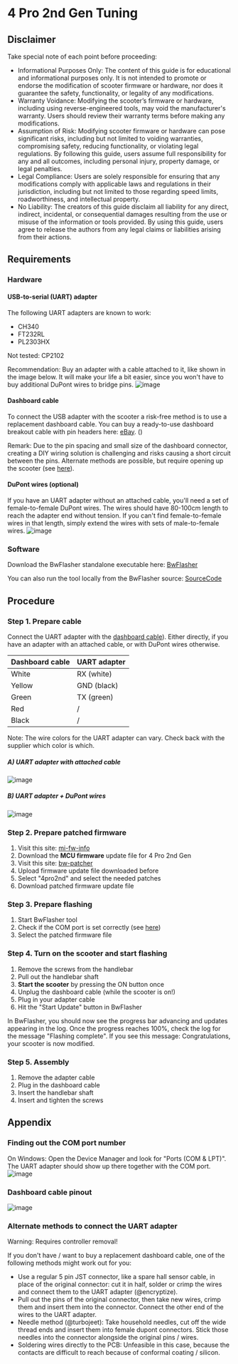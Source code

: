 # 4 Pro 2nd Gen Tuning

## Disclaimer
Take special note of each point before proceeding:

- Informational Purposes Only: The content of this guide is for educational and informational purposes only. It is not intended to promote or endorse the modification of scooter firmware or hardware, nor does it guarantee the safety, functionality, or legality of any modifications.
- Warranty Voidance: Modifying the scooter’s firmware or hardware, including using reverse-engineered tools, may void the manufacturer's warranty. Users should review their warranty terms before making any modifications.
- Assumption of Risk: Modifying scooter firmware or hardware can pose significant risks, including but not limited to voiding warranties, compromising safety, reducing functionality, or violating legal regulations. By following this guide, users assume full responsibility for any and all outcomes, including personal injury, property damage, or legal penalties.
- Legal Compliance: Users are solely responsible for ensuring that any modifications comply with applicable laws and regulations in their jurisdiction, including but not limited to those regarding speed limits, roadworthiness, and intellectual property.
- No Liability: The creators of this guide disclaim all liability for any direct, indirect, incidental, or consequential damages resulting from the use or misuse of the information or tools provided. By using this guide, users agree to release the authors from any legal claims or liabilities arising from their actions.

## Requirements
### Hardware
#### USB-to-serial (UART) adapter
The following UART adapters are known to work:

- CH340
- FT232RL
- PL2303HX

Not tested: CP2102

Recommendation: Buy an adapter with a cable attached to it, like shown in the image below. It will make your life a bit easier, since you won't have to buy additional DuPont wires to bridge pins.
![image](resources/usb_uart_cable.png)

#### Dashboard cable
To connect the USB adapter with the scooter a risk-free method is to use a replacement dashboard cable. You can buy a ready-to-use dashboard breakout cable with pin headers here: [eBay](https://www.ebay.de/itm/356316680470).  ()

Remark: Due to the pin spacing and small size of the dashboard connector, creating a DIY wiring solution is challenging and risks causing a short circuit between the pins. Alternate methods are possible, but require opening up the scooter (see [here](#alternate-methods-to-connect-the-uart-adapter)).

#### DuPont wires (optional)
If you have an UART adapter without an attached cable, you'll need a set of female-to-female DuPont wires. The wires should have 80-100cm length to reach the adapter end without tension. If you can't find female-to-female wires in that length, simply extend the wires with sets of male-to-female wires.
![image](resources/dupont_collection.png)

### Software
Download the BwFlasher standalone executable here: [BwFlasher](https://github.com/scooterteam/bw-flasher/releases/latest)

You can also run the tool locally from the BwFlasher source: [SourceCode](https://github.com/scooterteam/bw-flasher)

## Procedure

### Step 1. Prepare cable
Connect the UART adapter with the [dashboard cable](#dashboard-cable)). Either directly, if you have an adapter with an attached cable, or with DuPont wires otherwise.

Dashboard cable | UART adapter
-- | --
White | RX (white)
Yellow | GND (black)
Green | TX (green)
Red | /
Black | /

Note: The wire colors for the UART adapter can vary. Check back with the supplier which color is which.

##### A) UART adapter with attached cable
![image](resources/uart_connection_direct.png)

##### B) UART adapter + DuPont wires
![image](resources/uart_connection_dupont.png)

### Step 2. Prepare patched firmware
1. Visit this site: [mi-fw-info](https://mi-fw-info.streamlit.app)
1. Download the **MCU firmware** update file for 4 Pro 2nd Gen
1. Visit this site: [bw-patcher](https://bw-patcher.streamlit.app)
1. Upload firmware update file downloaded before
1. Select "4pro2nd" and select the needed patches
1. Download patched firmware update file

### Step 3. Prepare flashing
1. Start BwFlasher tool
1. Check if the COM port is set correctly (see [here](#finding-out-the-com-port-number))
1. Select the patched firmware file


### Step 4. Turn on the scooter and start flashing
1. Remove the screws from the handlebar
1. Pull out the handlebar shaft
1. **Start the scooter** by pressing the ON button once
1. Unplug the dashboard cable (while the scooter is on!)
1. Plug in your adapter cable
1. Hit the "Start Update" button in BwFlasher

In BwFlasher, you should now see the progress bar advancing and updates appearing in the log. Once the progress reaches 100%, check the log for the message "Flashing complete". If you see this message: Congratulations, your scooter is now modified.

### Step 5. Assembly
1. Remove the adapter cable
2. Plug in the dashboard cable
3. Insert the handlebar shaft
4. Insert and tighten the screws

## Appendix

### Finding out the COM port number
On Windows: Open the Device Manager and look for "Ports (COM & LPT)". The UART adapter should show up there together with the COM port.
![image](resources/bwflasher_port_2.png)

### Dashboard cable pinout
![image](resources/dash_cable_pinout.png)

### Alternate methods to connect the UART adapter
Warning: Requires controller removal!

If you don't have / want to buy a replacement dashboard cable, one of the following methods might work out for you:

- Use a regular 5 pin JST connector, like a spare hall sensor cable, in place of the original connector: cut it in half, solder or crimp the wires and connect them to the UART adapter (@encryptize).
- Pull out the pins of the original connector, then take new wires, crimp them and insert them into the connector. Connect the other end of the wires to the UART adapter.
- Needle method (@turbojeet): Take household needles, cut off the wide thread ends and insert them into female dupont connectors. Stick those needles into the connector alongside the original pins / wires.
- Soldering wires directly to the PCB: Unfeasible in this case, because the contacts are difficult to reach because of conformal coating / silicon.
